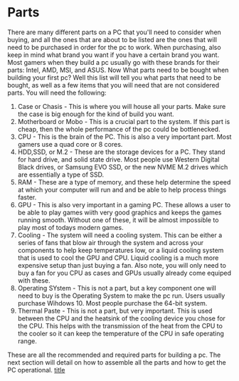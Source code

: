 # Parts
There are many different parts on a PC that you'll need to consider when buying, and all the ones that are about to be listed are the ones that will need to be purchased in order for the pc to work.  When purchasing, also keep in mind what brand you want if you have a certain brand you want.  Most gamers when they build a pc usually go with these brands for their parts: Intel, AMD, MSI, and ASUS.  Now What parts need to be bought when building your first pc?  Well this list will tell you what parts that need to be bought, as well as a few items that you will need that are not considered parts.  You will need the following:

1.  Case or Chasis - This is where you will house all your parts.  Make sure the case is big enough for the kind of build you want.
2.  Motherboard or Mobo - This is a crucial part to the system.  If this part is cheap, then the whole performance of the pc could be bottlenecked.
3.  CPU - This is the brain of the PC.  This is also a very important part.  Most gamers use a quad core or 8 cores.
4.  HDD,SSD, or M.2 - These are the storage devices for a PC. They stand for hard drive, and solid state drive.  Most people use Western Digital Black drives, or Samsung EVO SSD, or the new NVME M.2 drives  which are essentially a type of SSD.
5.  RAM - These are a type of memory, and these help determine the speed at which your computer will run and and be able to help process things faster.
6.  GPU - This is also very important in a gaming PC.  These allows a user to be able to play games wiith very good graphics and keeps the games running smooth.  Without one of these, it will be almost impossible to play most of todays modern games.
7.  Cooling - The system will need a cooling system.  This can be either a series of fans that blow air through the system and across your components to help keep temperatures low, or a liquid cooling system that is used to cool the GPU and CPU.  Liquid cooling is a much more expensive setup than just buying a fan.  Also note,  you will only need to buy a fan for you CPU as cases and GPUs usually already come equiped with these.
8.  Operating SYstem - This is not a part, but a key component one will need to buy is the Operating System to make the pc run.  Users usually purchase Wihdows 10.  Most people purchase the 64-bit system.
9.  Thermal Paste - This is not a part, but very important.  This is used between the CPU and the heatsink of the cooling device you chose for the CPU.  This helps with the transmission of the heat from the CPU to the cooler so it can keep the temperature of the CPU in safe operating range.

These are all the recommended and required parts for building a pc.  The next section will detail on how to assemble all the parts and how to get the PC operational.
[title](https://www.example.com)
